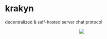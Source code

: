# krakyn
decentralized &amp; self-hosted server chat protocol
<div align="center">
  <img src="https://tokei.rs/b1/github/PolymorphicHeart/krakyn">
</div>
